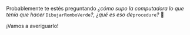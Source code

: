 Probablemente te estés preguntando _¿cómo supo la computadora lo que tenía que hacer_ `DibujarRomboVerde`_?_, _¿qué es eso de_`procedure`_?_ :exploding_head:

¡Vamos a averiguarlo! 